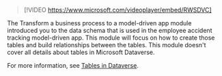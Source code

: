 > [!VIDEO https://www.microsoft.com/videoplayer/embed/RWSDVC]

The Transform a business process to a model-driven app module introduced you to the data schema that is used in the employee accident tracking model-driven app. This module will focus on how to create those tables and build relationships between the tables. This module doesn't cover all details about tables in Microsoft Dataverse. 

For more information, see [Tables in Dataverse](/powerapps/maker/data-platform/entity-overview).
